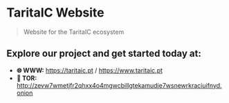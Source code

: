 # TaritaIC Website

> Website for the TaritaIC ecosystem

## Explore our project and get started today at:
- **🌐 WWW:** https://taritaic.pt / https://www.taritaic.pt
- **👤 TOR:** <http://zevw7wmetjfr2qhxx4o4mgwcbillgtekamudje7wsnewrkraciuifnyd.onion>